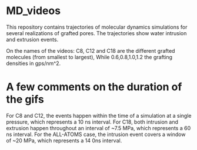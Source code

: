 # MD_videos

This repository contains trajectories of molecular dynamics simulations for several realizations of grafted pores.
The trajectories show water intrusion and extrusion events.

On the names of the videos: C8, C12 and C18 are the different grafted molecules (from smallest to largest), While 0.6,0.8,1.0,1.2 the grafting densities in gps/nm^2.

# A few comments on the duration of the gifs

For C8 and C12, the events happen within the time of a simulation at a single pressure, which represents a 10 ns interval.
For C18, both intrusion and extrusion happen throughout an interval of ~7.5 MPa, which represents a 60 ns interval.
For the ALL-ATOMS case, the intrusion event covers a window of ~20 MPa, which represents a 14 0ns interval.
